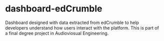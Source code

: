 # dashboard-edCrumble
Dashboard designed with data extracted from edCrumble to help developers understand how users interact with the platform. This is part of a final degree project in Audioviosual Engineering.
